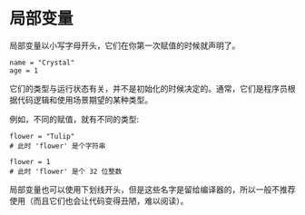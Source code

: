# 局部变量

局部变量以小写字母开头，它们在你第一次赋值的时候就声明了。

```crystal
name = "Crystal"
age = 1
```

它们的类型与运行状态有关，并不是初始化的时候决定的。通常，它们是程序员根据代码逻辑和使用场景期望的某种类型。

例如，不同的赋值，就有不同的类型:

```crystal
flower = "Tulip"
# 此时 'flower' 是个字符串

flower = 1
# 此时 'flower' 是个 32 位整数
```

局部变量也可以使用下划线开头，但是这些名字是留给编译器的，所以一般不推荐使用（而且它们也会让代码变得丑陋，难以阅读）。
